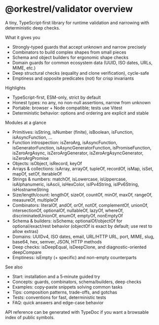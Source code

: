 # @orkestrel/validator overview

A tiny, TypeScript‑first library for runtime validation and narrowing with deterministic deep checks.

What it gives you
- Strongly-typed guards that accept unknown and narrow precisely
- Combinators to build complex shapes from small pieces
- Schema and object builders for ergonomic shape checks
- Domain guards for common ecosystem data (UUID, ISO dates, URLs, MIME, etc.)
- Deep structural checks (equality and clone verification), cycle-safe
- Emptiness and opposite predicates (not) for crisp invariants

Highlights
- TypeScript-first, ESM-only, strict by default
- Honest types: no any, no non-null assertions, narrow from unknown
- Portable: browser + Node compatible; tests use Vitest
- Deterministic behavior: options and ordering are explicit and stable

Modules at a glance
- Primitives: isString, isNumber (finite), isBoolean, isFunction, isAsyncFunction, …
- Function introspection: isZeroArg, isAsyncFunction, isGeneratorFunction, isAsyncGeneratorFunction, isPromiseFunction, isZeroArgAsync, isZeroArgGenerator, isZeroArgAsyncGenerator, isZeroArgPromise
- Objects: isObject, isRecord, keyOf
- Arrays & collections: isArray, arrayOf, tupleOf, recordOf, isMap, isSet, mapOf, setOf, iterableOf
- Strings & numbers: matchOf, isLowercase, isUppercase, isAlphanumeric, isAscii, isHexColor, isIPv4String, isIPv6String, isHostnameString
- Size/length/count: lengthOf, sizeOf, countOf, minOf, maxOf, rangeOf, measureOf, multipleOf
- Combinators: literalOf, andOf, orOf, notOf, complementOf, unionOf, intersectionOf, optionalOf, nullableOf, lazyOf, whereOf, discriminatedUnionOf, enumOf, emptyOf, nonEmptyOf
- Schema & builders: isSchema; optionalOf/objectOf for optional/exact/rest behavior (objectOf is exact by default; use rest to allow extras)
- Domains: UUIDv4, ISO dates, email, URL/HTTP URL, port, MIME, slug, base64, hex, semver, JSON, HTTP methods
- Deep checks: isDeepEqual, isDeepClone, and diagnostic-oriented deepCompare
- Emptiness: isEmpty (+ specific) and non-empty counterparts

See also
- Start: installation and a 5‑minute guided try
- Concepts: guards, combinators, schema/builders, deep checks
- Examples: copy‑paste snippets solving common tasks
- Tips: composition patterns, trade-offs, and gotchas
- Tests: conventions for fast, deterministic tests
- FAQ: quick answers and edge-case behavior

API reference can be generated with TypeDoc if you want a browsable index of public symbols.
